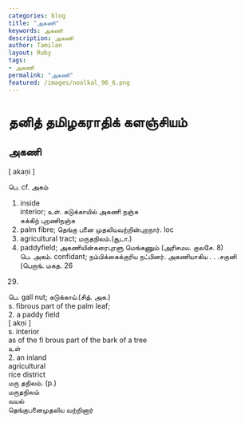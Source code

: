 ```yaml
---  
categories: blog  
title: "அகணி"
keywords: அகணி  
description: அகணி
author: Tamilan  
layout: Ruby  
tags:     
- அகணி
permalink: "அகணி"  
featured: /images/noolkal_96_6.png  
--- 
```

# தனித் தமிழகராதிக் களஞ்சியம்
## அகணி

[ akaṇi ]  
  
பெ. cf. அகம்  
1. inside  
interior; உள். கடுக்காயில் அகணி நஞ்சு  
சுக்கிற் புறணிநஞ்சு  
2. palm fibre; தெங்கு பனை முதலியவற்றின்புறநார். loc  
3. agricultural tract; மருதநிலம்.(சூடா.)  
4. paddyfield; அகணியின்கரைபுரளு மெங்கணும் (அரிசமய. குலசே. 8)  
பெ. அகம். confidant; நம்பிக்கைக்குரிய நட்பினர். அகணியாகிய . . .சகுனி (பெருங். மகத. 26  
29)  
பெ. gall nut; கடுக்காய்.(சித். அக.)  
s. fibrous part of the palm leaf;  
2. a paddy field  
[ akṇi ]  
s. interior  
as of the fi brous part of the bark of a tree  
உள்  
2. an inland  
agricultural  
rice district  
மரு தநிலம். (p.)  
மருதநிலம்  
வயல்  
தெங்குபனைமுதலிய வற்றினார்